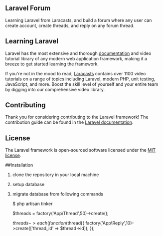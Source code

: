 ## Laravel Forum

Learning Laravel from Laracasts, and build a forum where any user can create account, create threads, and reply on any forum thread.

## Learning Laravel

Laravel has the most extensive and thorough [documentation](https://laravel.com/docs) and video tutorial library of any modern web application framework, making it a breeze to get started learning the framework.

If you're not in the mood to read, [Laracasts](https://laracasts.com) contains over 1100 video tutorials on a range of topics including Laravel, modern PHP, unit testing, JavaScript, and more. Boost the skill level of yourself and your entire team by digging into our comprehensive video library.

## Contributing

Thank you for considering contributing to the Laravel framework! The contribution guide can be found in the [Laravel documentation](https://laravel.com/docs/contributions).

## License

The Laravel framework is open-sourced software licensed under the [MIT license](https://opensource.org/licenses/MIT).

##Installation
1. clone the repository in your local machine
2. setup database
3. migrate database from following commands

	$ php artisan tinker

	$threads = factory('App\Thread',50)->create();

	$threads->each(function($thread){ factory('App\Reply',10)->create(['thread_id' => $thread->id]); });
